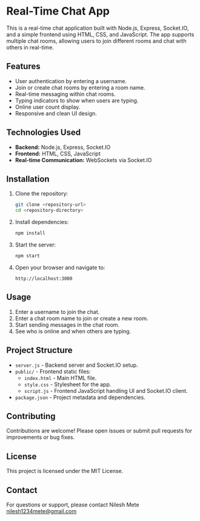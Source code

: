 # Real-Time Chat App

This is a real-time chat application built with Node.js, Express, Socket.IO, and a simple frontend using HTML, CSS, and JavaScript. The app supports multiple chat rooms, allowing users to join different rooms and chat with others in real-time.

## Features

- User authentication by entering a username.
- Join or create chat rooms by entering a room name.
- Real-time messaging within chat rooms.
- Typing indicators to show when users are typing.
- Online user count display.
- Responsive and clean UI design.

## Technologies Used

- **Backend:** Node.js, Express, Socket.IO
- **Frontend:** HTML, CSS, JavaScript
- **Real-time Communication:** WebSockets via Socket.IO

## Installation

1. Clone the repository:

   ```bash
   git clone <repository-url>
   cd <repository-directory>
   ```

2. Install dependencies:

   ```bash
   npm install
   ```

3. Start the server:

   ```bash
   npm start
   ```

4. Open your browser and navigate to:

   ```
   http://localhost:3000
   ```

## Usage

1. Enter a username to join the chat.
2. Enter a chat room name to join or create a new room.
3. Start sending messages in the chat room.
4. See who is online and when others are typing.

## Project Structure

- `server.js` - Backend server and Socket.IO setup.
- `public/` - Frontend static files:
  - `index.html` - Main HTML file.
  - `style.css` - Stylesheet for the app.
  - `script.js` - Frontend JavaScript handling UI and Socket.IO client.
- `package.json` - Project metadata and dependencies.

## Contributing

Contributions are welcome! Please open issues or submit pull requests for improvements or bug fixes.

## License

This project is licensed under the MIT License.

## Contact

For questions or support, please contact Nilesh Mete nilesh1234mete@gmail.com
